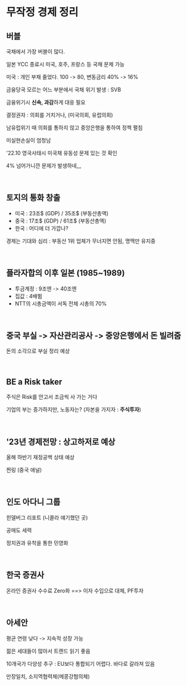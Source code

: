 # 무작정 경제 정리 

## 버블

국채에서 가장 버블이 많다.

일본 YCC 종료시 미국, 호주, 프랑스 등 국채 문제 가능

미국 : 개인 부채 줄었다. 100 -> 80,  변동금리 40% -> 16%

금융당국 모르는 어느 부분에서 국채 위기 발생 : SVB

금융위기시 **신속, 과감**하게 대응 필요

결정권자 : 의회를 거치거나, (미국의회, 유럽의회)

남유럽위기 때 의회를 통하지 않고 중앙은행을 통하여 정책 펼침

미실현손실이 엄청남

'22.10 영국사태시 미국채 유동성 문제 있는 것 확인

4% 넘어가니깐 문제가 발생하네,,,

<br>


## 토지의 통화 창출

- 미국 : 23조$ (GDP) / 35조$ (부동산총액)
- 중국 : 17조$ (GDP) / 61조$ (부동산총액)
- 한국 : 어디에 더 가깝나?

경제는 기대와 심리 : 부동산 1위 업체가 무너지면 안됨, 명맥만 유지중


<br>


## 플라자합의 이후 일본 (1985~1989)

- 투금계정 : 9조엔 -> 40조엔
- 집값 : 4배뜀
- NTT의 시총금액이 서독 전체 시총의 70%


<br> 


## 중국 부실 -> 자산관리공사 -> 중앙은행에서 돈 빌려줌

돈의 소각으로 부실 정리 예상


<br> 


## **BE a Risk taker**

주식은 Risk를 안고서 조금씩 사 가는 거다

기업의 부는 증가하지만, 노동자는?  (자본을 가지자 : **주식투자**)


<br> 


## '23년 경제전망 : 상고하저로 예상

올해 하반기 재정공백 상태 예상

찐링 (중국 애널)


<br> 


## 인도 아다니 그룹

힌델버그 리포트 (니콜라 얘기했던 곳)

공매도 세력

정치권과 유착을 통한 민영화


<br> 


## 한국 증권사

온라인 증권사 수수료 Zero화 ==> 이자 수입으로 대체, PF투자 


<br> 


## 아세안

평균 연령 낮다 -> 지속적 성장 가능

젊은 세대들이 많아서 트랜드 읽기 좋음

10개국가 다양성 추구 : EU보다 통합되기 어렵다. 바다로 갈라져 있음

만장일치, 소지역협력체(메콩강협의체)
